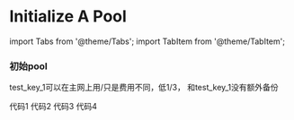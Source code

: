 # Initialize A Pool

import Tabs from '@theme/Tabs';
import TabItem from '@theme/TabItem';

<div style={{ display: 'flex', gap: '20px' }}>
  <div style={{ flex: 1 }}>
    <h3>初始pool</h3>
    <p>test_key_1可以在主网上用/只是费用不同，低1/3， 和test_key_1没有额外备份</p>
  </div>

  <div style={{ flex: 1 }}>
    <Tabs>
      <TabItem value="source" label="Source" default>
        <Tabs>
          <TabItem value="toml" label="Cargo.toml" default>
           代码1
          </TabItem>
          <TabItem value="lib" label="lib.rs">
            代码2
          </TabItem>
        </Tabs>
      </TabItem>
      <TabItem value="solution" label="Solution">
        <Tabs>
          <TabItem value="state" label="state.rs" default>
            代码3
          </TabItem>
          <TabItem value="lib" label="lib.rs">
            代码4
          </TabItem>
        </Tabs>
      </TabItem>
    </Tabs>
  </div>
</div>